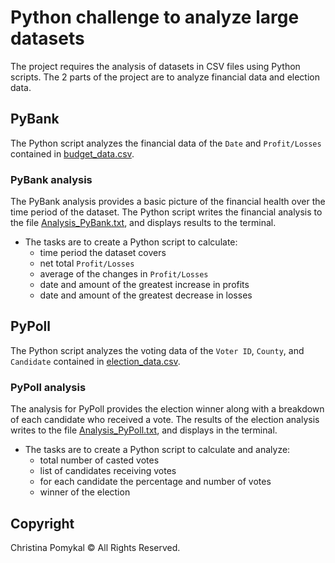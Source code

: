 # Python challenge to analyze large datasets

The project requires the analysis of datasets in CSV files using Python scripts. The 2 parts of the project are to analyze financial data and election data. 

## PyBank

The Python script analyzes the financial data of the `Date` and `Profit/Losses` contained in [budget_data.csv](PyBank/Resources/budget_data.csv). 

### PyBank analysis

The PyBank analysis provides a basic picture of the financial health over the time period of the dataset. The Python script writes the financial analysis to the file [Analysis_PyBank.txt](PyBank/Analysis/Analysis_PyBank.txt), and displays results to the terminal. 

* The tasks are to create a Python script to calculate:
  * time period the dataset covers
  * net total `Profit/Losses`
  * average of the changes in `Profit/Losses`
  * date and amount of the greatest increase in profits
  * date and amount of the greatest decrease in losses

## PyPoll

The Python script analyzes the voting data of the `Voter ID`, `County`, and `Candidate` contained in [election_data.csv](PyPoll/Resources/election_data.csv).  

### PyPoll analysis

The analysis for PyPoll provides the election winner along with a breakdown of each candidate who received a vote. The results of the election analysis writes to the file [Analysis_PyPoll.txt](PyPoll/Analysis/Analysis_PyPoll.txt), and displays in the terminal. 

* The tasks are to create a Python script to calculate and analyze:
  * total number of casted votes
  * list of candidates receiving votes
  * for each candidate the percentage and number of votes
  * winner of the election
  

## Copyright

Christina Pomykal © All Rights Reserved.
